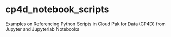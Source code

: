 # cp4d_notebook_scripts
Examples on Referencing Python Scripts in Cloud Pak for Data (CP4D) from Jupyter and Jupyterlab Notebooks
